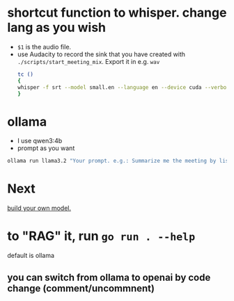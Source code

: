 # shortcut function to whisper. change lang as you wish

- `$1` is the audio file.
- use Audacity to record the sink that you have created with `./scripts/start_meeting_mix`. Export it in e.g. `wav`
  ```bash
  tc ()
  {
  whisper -f srt --model small.en --language en --device cuda --verbose False "$1"
  }
  ```

# ollama

- I use qwen3:4b
- prompt as you want

```bash
ollama run llama3.2 "Your prompt. e.g.: Summarize me the meeting by listing the main topics, the agreements and next actions" < input.txt
```

# Next

[build your own model.](https://www.hostinger.com/tutorials/ollama-cli-tutorial#Creating_custom_models)

# to "RAG" it, run `go run . --help`

default is ollama

## you can switch from ollama to openai by code change (comment/uncommnent)
